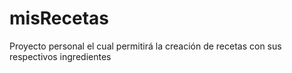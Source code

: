# misRecetas
Proyecto personal el cual permitirá la creación de recetas con sus respectivos ingredientes
